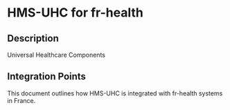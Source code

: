 # HMS-UHC for fr-health

## Description

Universal Healthcare Components

## Integration Points

This document outlines how HMS-UHC is integrated with fr-health systems in France.
